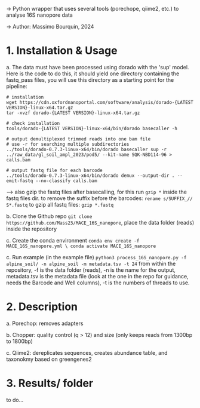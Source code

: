 -> Python wrapper that uses several tools (porechope, qiime2, etc.) to analyse 16S nanopore data

-> Author: Massimo Bourquin, 2024

# 1. Installation & Usage

  a.  The data must have been processed using dorado with the 'sup' model. Here is the code to do this, it should yield one directory containing the fastq_pass files, you will use this directory as a starting point for the pipeline:
  ```
  # installation
  wget https://cdn.oxfordnanoportal.com/software/analysis/dorado-{LATEST VERSION}-linux-x64.tar.gz
  tar -xvzf dorado-{LATEST VERSION}-linux-x64.tar.gz
 
# check installation
tools/dorado-{LATEST VERSION}-linux-x64/bin/dorado basecaller -h
 
# output demultiplexed trimmed reads into one bam file
# use -r for searching multiple subdirectories
../tools/dorado-0.7.3-linux-x64/bin/dorado basecaller sup -r ../raw_data/gl_soil_ampl_2023/pod5/ --kit-name SQK-NBD114-96 > calls.bam
 
# output fastq file for each barcode
../tools/dorado-0.7.3-linux-x64/bin/dorado demux --output-dir . --emit-fastq --no-classify calls.bam
```
 --> also gzip the fastq files after basecalling, for this run `gzip *` inside the fastq files dir.
 to remove the suffix before the barcodes: `rename s/SUFFIX_// S*.fastq`
 to gzip all fastq files: `gzip *.fastq`

  b. Clone the Github repo `git clone https://github.com/Mass23/MACE_16S_nanopore`, place the data folder (reads) inside the repository
  
  c. Create the conda environment `conda env create -f MACE_16S_nanopore.yml \ conda activate MACE_16S_nanopore`
  
  c. Run example (in the example file) `python3 process_16S_nanopore.py -f alpine_soil/ -n alpine_soil -m metadata.tsv -t 24` from within the repository, -f is the data folder (reads), -n is the name for the output, metadata.tsv is the metadata file (look at the one in the repo for guidance, needs the Barcode and Well columns), -t is the numbers of threads to use.

# 2. Description

  a. Porechop: removes adapters
  
  b. Chopper: quality control (q > 12) and size (only keeps reads from 1300bp to 1800bp)
  
  c. Qiime2: dereplicates sequences, creates abundance table, and taxonokmy based on greengenes2

# 3. Results/ folder
to do...

